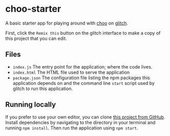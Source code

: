 # choo-starter
A basic starter app for playing around with [choo](https://choo.io) on [glitch](https://glitch.com).

First, click the `Remix this` button on the glitch interface to make a copy of this project
that you can edit.

## Files
- `index.js` The entry point for the application; where the code lives.
- `index.html` The HTML file used to serve the application
- `package.json` The configuration file listing the npm packages this application depends on and the command line `start` script used by glitch to run this application.

## Running locally
If you prefer to use your own editor, you can clone [this project from GitHub](https://github.com/timwis/choo-starter-app).
Install dependencies by navigating to the directory in your terminal and running `npm install`.
Then run the application using `npm start`.
